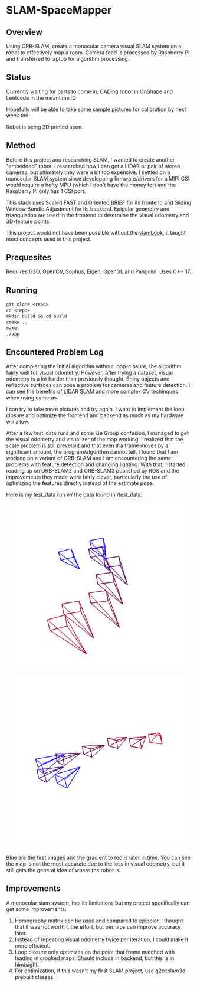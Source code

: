 # SLAM-SpaceMapper

## Overview
Using ORB-SLAM, create a monocular camera visual SLAM system on a robot to effectively map a room. Camera feed is processed by Raspberry Pi and transferred to laptop for algorithm processing.

## Status

Currently waiting for parts to come in, CADing robot in OnShape and Leetcode in the meantime :D

Hopefully will be able to take some sample pictures for calibration by next week too!

Robot is being 3D printed soon.

## Method

Before this project and researching SLAM, I wanted to create another "embedded" robot. I researched how I can get a LIDAR or pair of stereo cameras, but ultimately they were a bit too expensive. I settled on a monocular SLAM system since developping firmware/drivers for a MIPI CSI would require a hefty MPU (which I don't have the money for) and the Raspberry Pi only has 1 CSI port. 

This stack uses Scaled FAST and Oriented BRIEF for its frontend and Sliding Window Bundle Adjustment for its backend. Epipolar geometry and triangulation are used in the frontend to determine the visual odometry and 3D-feature points. 

This project would not have been possible without the [slambook](https://github.com/gaoxiang12/slambook2/tree/master), it taught most concepts used in this project. 

## Prequesites

Requires G2O, OpenCV, Sophus, Eigen, OpenGL and Pangolin. Uses C++ 17.

## Running

```shell
git clone <repo>
cd <repo>
mkdir build && cd build
cmake ..
make
./app
```

## Encountered Problem Log

After completing the initial algorithm without loop-closure, the algorithm fairly well for visual odometry. However, after trying a dataset, visual odometry is a lot harder than previously thought. Shiny objects and reflective surfaces can pose a problem for cameras and feature detection. I can see the benefits of LIDAR SLAM and more complex CV techinques when using cameras.

I can try to take more pictures and try again. I want to implement the loop closure and optimize the frontend and backend as much as my hardware will allow.

After a few test_data runs and some Lie Group confusion, I managed to get the visual odometry and visualizer of the map working. I realized that the scale problem is still prevelant and that even if a frame moves by a significant amount, the program/algorithm cannot tell. I found that I am working on a variant of ORB-SLAM and I am encountering the same problems with feature detection and changing lighting. With that, I started reading up on ORB-SLAM2 and ORB-SLAM3 published by ROS and the improvements they made were fairly clever, particularly the use of optimizing the features directly instead of the estimate pose.

Here is my test_data run w/ the data found in /test_data:

<p align="center">
  <img src="./img_src/map1.png" />
</p>

<p align="center">
  <img src="./img_src/map2.png" />
</p>

Blue are the first images and the gradient to red is later in time. You can see the map is not the most accurate due to the loss in visual odometry, but it still gets the general idea of where the robot is. 

## Improvements

A monocular slam system, has its limitations but my project specifically can get some improvements. 

1) Homography matrix can be used and compared to epipolar. I thought that it was not worth it the effort, but perhaps can improve accuracy later.
2) Instead of repeating visual odometry twice per iteration, I could make it more efficient.
3) Loop closure only optimizes on the point that frame matched with leading in crooked maps. Should include in backend, but this is in hindsight.
4) For optimization, if this wasn't my first SLAM project, use g2o::slam3d prebuilt classes. 